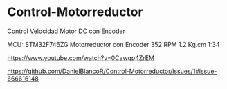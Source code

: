 # Control-Motorreductor
Control Velocidad Motor DC con Encoder

MCU: STM32F746ZG
Motorreductor con Encoder 352 RPM 1.2 Kg.cm 1:34 

https://www.youtube.com/watch?v=0Cawqp4ZrEM

https://github.com/DanielBlancoR/Control-Motorreductor/issues/1#issue-666616148
